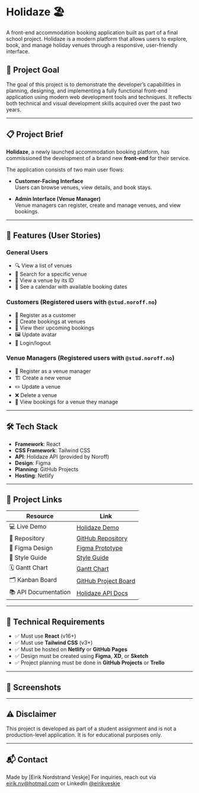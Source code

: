 # Holidaze 🏖️

A front-end accommodation booking application built as part of a final school project. Holidaze is a modern platform that allows users to explore, book, and manage holiday venues through a responsive, user-friendly interface.

## 📌 Project Goal

The goal of this project is to demonstrate the developer’s capabilities in planning, designing, and implementing a fully functional front-end application using modern web development tools and techniques. It reflects both technical and visual development skills acquired over the past two years.

---

## 📋 Project Brief

**Holidaze**, a newly launched accommodation booking platform, has commissioned the development of a brand new **front-end** for their service.

The application consists of two main user flows:

- **Customer-Facing Interface**  
  Users can browse venues, view details, and book stays.

- **Admin Interface (Venue Manager)**  
  Venue managers can register, create and manage venues, and view bookings.

---

## 🧩 Features (User Stories)

### General Users
- 🔍 View a list of venues
- 🔎 Search for a specific venue
- 🏡 View a venue by its ID
- 📅 See a calendar with available booking dates

### Customers (Registered users with `@stud.noroff.no`)
- 📝 Register as a customer
- 📆 Create bookings at venues
- 📁 View their upcoming bookings
- 🖼️ Update avatar
- 🔐 Login/logout

### Venue Managers (Registered users with `@stud.noroff.no`)
- 🏨 Register as a venue manager
- 🏗️ Create a new venue
- ✏️ Update a venue
- ❌ Delete a venue
- 📖 View bookings for a venue they manage

---

## 🛠️ Tech Stack

- **Framework**: React
- **CSS Framework**: Tailwind CSS
- **API**: Holidaze API (provided by Noroff)
- **Design**: Figma
- **Planning**: GitHub Projects
- **Hosting**: Netlify

---

## 🔗 Project Links

| Resource              | Link                             |
|-----------------------|----------------------------------|
| 💻 Live Demo          | [Holidaze Demo](https://...)     |
| 📁 Repository         | [GitHub Repository](https://...) |
| 🎨 Figma Design       | [Figma Prototype](https://...)   |
| 🎯 Style Guide        | [Style Guide](https://...)       |
| 🗓️ Gantt Chart        | [Gantt Chart](https://...)       |
| 🗂️ Kanban Board       | [GitHub Project Board](https://...) |
| 📚 API Documentation  | [Holidaze API Docs](https://docs.noroff.dev/docs/v2dev/docs) |

---

## 🚦 Technical Requirements

- ✅ Must use **React** (v16+)
- ✅ Must use **Tailwind CSS** (v3+)
- ✅ Must be hosted on **Netlify** or **GitHub Pages**
- ✅ Design must be created using **Figma**, **XD**, or **Sketch**
- ✅ Project planning must be done in **GitHub Projects** or **Trello**

---

## 📸 Screenshots


---

## ⚠️ Disclaimer

This project is developed as part of a student assignment and is not a production-level application. It is for educational purposes only.

---

## 📬 Contact

Made by [Eirik Nordstrand Veskje]
For inquiries, reach out via eirik.nv@hotmail.com or LinkedIn [@eirikveskje](https://www.linkedin.com/in/env-link/)